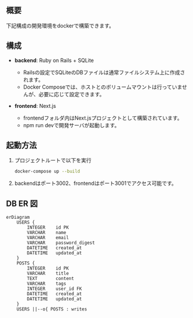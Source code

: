 ## 概要
下記構成の開発環境をdockerで構築できます。

## 構成

- **backend**: Ruby on Rails + SQLite  
  - Railsの設定でSQLiteのDBファイルは通常ファイルシステム上に作成されます。
  - Docker Composeでは、ホストとのボリュームマウントは行っていませんが、必要に応じて設定できます。

- **frontend**: Next.js  
  - frontendフォルダ内はNext.jsプロジェクトとして構築されています。
  - npm run devで開発サーバが起動します。

## 起動方法

1. プロジェクトルートで以下を実行
    ```bash
    docker-compose up --build
    ```
2. backendはポート3002、frontendはポート3001でアクセス可能です。

## DB ER 図

```mermaid
erDiagram
    USERS {
        INTEGER    id PK
        VARCHAR    name
        VARCHAR    email
        VARCHAR    password_digest
        DATETIME   created_at
        DATETIME   updated_at
    }
    POSTS {
        INTEGER    id PK
        VARCHAR    title
        TEXT       content
        VARCHAR    tags
        INTEGER    user_id FK
        DATETIME   created_at
        DATETIME   updated_at
    }
    USERS ||--o{ POSTS : writes



